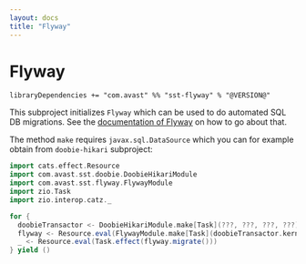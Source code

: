 ```yaml
---
layout: docs
title: "Flyway"
---
```


# Flyway

`libraryDependencies += "com.avast" %% "sst-flyway" % "@VERSION@"`

This subproject initializes `Flyway` which can be used to do automated SQL DB migrations. See the [documentation of Flyway](https://flywaydb.org/documentation/) 
on how to go about that.

The method `make` requires `javax.sql.DataSource` which you can for example obtain from `doobie-hikari` subproject:

```scala mdoc:compile-only
import cats.effect.Resource
import com.avast.sst.doobie.DoobieHikariModule
import com.avast.sst.flyway.FlywayModule
import zio.Task
import zio.interop.catz._

for {
  doobieTransactor <- DoobieHikariModule.make[Task](???, ???, ???, ???)
  flyway <- Resource.eval(FlywayModule.make[Task](doobieTransactor.kernel, ???))
  _ <- Resource.eval(Task.effect(flyway.migrate()))
} yield ()
```
